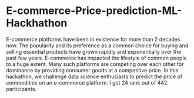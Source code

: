 # E-commerce-Price-prediction-ML-Hackhathon
E-commerce platforms have been in existence for more than 2 decades now. The popularity and its preference as a common choice for buying and selling essential products have grown rapidly and exponentially over the past few years. E-commerce has impacted the lifestyle of common people to a huge extent. Many such platforms are competing over each other for dominance by providing consumer goods at a competitive price. In this hackathon, we challenge data science enthusiasts to predict the price of commodities on an e-commerce platform.
I got 24 rank out of 442 participants.


